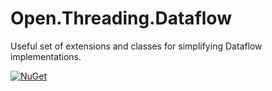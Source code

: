 # Open.Threading.Dataflow

Useful set of extensions and classes for simplifying Dataflow implementations.

[![NuGet](http://img.shields.io/nuget/v/Open.Threading.Dataflow.svg)](https://www.nuget.org/packages/Open.Threading.Dataflow/)
